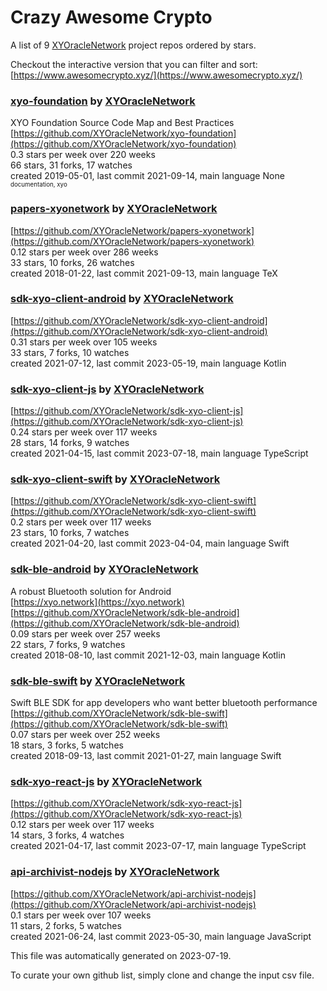 # Crazy Awesome Crypto
A list of 9 [XYOracleNetwork](https://github.com/XYOracleNetwork) project repos ordered by stars.  

Checkout the interactive version that you can filter and sort: 
[https://www.awesomecrypto.xyz/](https://www.awesomecrypto.xyz/)  


### [xyo-foundation](https://github.com/XYOracleNetwork/xyo-foundation) by [XYOracleNetwork](https://github.com/XYOracleNetwork)  
XYO Foundation Source Code Map and Best Practices  
[https://github.com/XYOracleNetwork/xyo-foundation](https://github.com/XYOracleNetwork/xyo-foundation)  
0.3 stars per week over 220 weeks  
66 stars, 31 forks, 17 watches  
created 2019-05-01, last commit 2021-09-14, main language None  
<sub><sup>documentation, xyo</sup></sub>


### [papers-xyonetwork](https://github.com/XYOracleNetwork/papers-xyonetwork) by [XYOracleNetwork](https://github.com/XYOracleNetwork)  
  
[https://github.com/XYOracleNetwork/papers-xyonetwork](https://github.com/XYOracleNetwork/papers-xyonetwork)  
0.12 stars per week over 286 weeks  
33 stars, 10 forks, 26 watches  
created 2018-01-22, last commit 2021-09-13, main language TeX  


### [sdk-xyo-client-android](https://github.com/XYOracleNetwork/sdk-xyo-client-android) by [XYOracleNetwork](https://github.com/XYOracleNetwork)  
  
[https://github.com/XYOracleNetwork/sdk-xyo-client-android](https://github.com/XYOracleNetwork/sdk-xyo-client-android)  
0.31 stars per week over 105 weeks  
33 stars, 7 forks, 10 watches  
created 2021-07-12, last commit 2023-05-19, main language Kotlin  


### [sdk-xyo-client-js](https://github.com/XYOracleNetwork/sdk-xyo-client-js) by [XYOracleNetwork](https://github.com/XYOracleNetwork)  
  
[https://github.com/XYOracleNetwork/sdk-xyo-client-js](https://github.com/XYOracleNetwork/sdk-xyo-client-js)  
0.24 stars per week over 117 weeks  
28 stars, 14 forks, 9 watches  
created 2021-04-15, last commit 2023-07-18, main language TypeScript  


### [sdk-xyo-client-swift](https://github.com/XYOracleNetwork/sdk-xyo-client-swift) by [XYOracleNetwork](https://github.com/XYOracleNetwork)  
  
[https://github.com/XYOracleNetwork/sdk-xyo-client-swift](https://github.com/XYOracleNetwork/sdk-xyo-client-swift)  
0.2 stars per week over 117 weeks  
23 stars, 10 forks, 7 watches  
created 2021-04-20, last commit 2023-04-04, main language Swift  


### [sdk-ble-android](https://github.com/XYOracleNetwork/sdk-ble-android) by [XYOracleNetwork](https://github.com/XYOracleNetwork)  
A robust Bluetooth solution for Android  
[https://xyo.network](https://xyo.network)  
[https://github.com/XYOracleNetwork/sdk-ble-android](https://github.com/XYOracleNetwork/sdk-ble-android)  
0.09 stars per week over 257 weeks  
22 stars, 7 forks, 9 watches  
created 2018-08-10, last commit 2021-12-03, main language Kotlin  


### [sdk-ble-swift](https://github.com/XYOracleNetwork/sdk-ble-swift) by [XYOracleNetwork](https://github.com/XYOracleNetwork)  
Swift BLE SDK for app developers who want better bluetooth performance  
[https://github.com/XYOracleNetwork/sdk-ble-swift](https://github.com/XYOracleNetwork/sdk-ble-swift)  
0.07 stars per week over 252 weeks  
18 stars, 3 forks, 5 watches  
created 2018-09-13, last commit 2021-01-27, main language Swift  


### [sdk-xyo-react-js](https://github.com/XYOracleNetwork/sdk-xyo-react-js) by [XYOracleNetwork](https://github.com/XYOracleNetwork)  
  
[https://github.com/XYOracleNetwork/sdk-xyo-react-js](https://github.com/XYOracleNetwork/sdk-xyo-react-js)  
0.12 stars per week over 117 weeks  
14 stars, 3 forks, 4 watches  
created 2021-04-17, last commit 2023-07-17, main language TypeScript  


### [api-archivist-nodejs](https://github.com/XYOracleNetwork/api-archivist-nodejs) by [XYOracleNetwork](https://github.com/XYOracleNetwork)  
  
[https://github.com/XYOracleNetwork/api-archivist-nodejs](https://github.com/XYOracleNetwork/api-archivist-nodejs)  
0.1 stars per week over 107 weeks  
11 stars, 2 forks, 5 watches  
created 2021-06-24, last commit 2023-05-30, main language JavaScript  


This file was automatically generated on 2023-07-19.  

To curate your own github list, simply clone and change the input csv file.  
